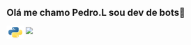 ## Olá me chamo Pedro.L sou dev de bots🤖
<div>
    <img align="center" alt="Pedro-Python" height="30" width="40" src="https://raw.githubusercontent.com/devicons/devicon/master/icons/python/python-original.svg">
<img height= "180cm" src="https://github-readme-stats.vercel.app/api?username=Code1one&show_icons=true&theme=dark"/>

</div>
